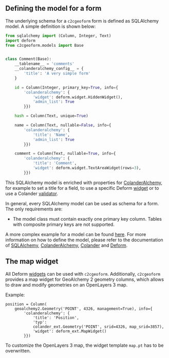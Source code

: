 ## Defining the model for a form

The underlying schema for a `c2cgeoform` form is defined as SQLAlchemy model. A
simple definition is shown below:

```python
from sqlalchemy import (Column, Integer, Text)
import deform
from c2cgeoform.models import Base


class Comment(Base):
    __tablename__ = 'comments'
    __colanderalchemy_config__ = {
        'title': 'A very simple form'
    }

    id = Column(Integer, primary_key=True, info={
        'colanderalchemy': {
            'widget': deform.widget.HiddenWidget(),
            'admin_list': True
        }})

    hash = Column(Text, unique=True)

    name = Column(Text, nullable=False, info={
        'colanderalchemy': {
            'title': 'Name',
            'admin_list': True
        }})

    comment = Column(Text, nullable=True, info={
        'colanderalchemy': {
            'title': 'Comment',
            'widget': deform.widget.TextAreaWidget(rows=3),
        }})
```

This SQLAlchemy model is enriched with properties for [ColanderAlchemy](
http://colanderalchemy.readthedocs.org/en/latest/), for example to set a title
for a field, to use a specific Deform [widget](http://deform2demo.repoze.org/)
or to use a Colander [validator](http://colander.readthedocs.org/en/latest/api.html#validators).

In general, every SQLAlchemy model can be used as schema for a form. The only
requirements are:

* The model class must contain exactly one primary key column. Tables with
composite primary keys are not supported.

A more complex example for a model can be found [here](../c2cgeoform/pully/model.py).
For more information on how to define the model, please refer to the documentation
of [SQLAlchemy](http://www.sqlalchemy.org/), [ColanderAlchemy](
http://colanderalchemy.readthedocs.org/en/latest/), [Colander](
http://colander.readthedocs.org/en/latest/) and [Deform](http://deform.readthedocs.org/en/latest/).

## The map widget

All Deform [widgets](http://deform2demo.repoze.org/) can be used with
`c2cgeoform`. Additionally, `c2cgeoform` provides a map widget for GeoAlchemy 2
geometry columns, which allows to draw and modify geometries on an OpenLayers 3
map.

Example:

    position = Column(
        geoalchemy2.Geometry('POINT', 4326, management=True), info={
            'colanderalchemy': {
                'title': 'Position',
                'typ':
                colander_ext.Geometry('POINT', srid=4326, map_srid=3857),
                'widget': deform_ext.MapWidget()
            }})

To customize the OpenLayers 3 map, the widget template `map.pt` has to be
overwritten.

